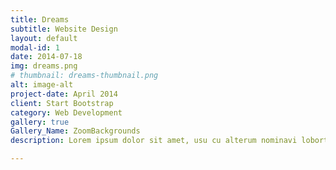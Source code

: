 ```yaml
---
title: Dreams
subtitle: Website Design
layout: default
modal-id: 1
date: 2014-07-18
img: dreams.png
# thumbnail: dreams-thumbnail.png
alt: image-alt
project-date: April 2014
client: Start Bootstrap
category: Web Development
gallery: true
Gallery_Name: ZoomBackgrounds
description: Lorem ipsum dolor sit amet, usu cu alterum nominavi lobortis. At duo novum diceret. Tantas apeirian vix et, usu sanctus postulant inciderint ut, populo diceret necessitatibus in vim. Cu eum dicam feugiat noluisse.

---
```

